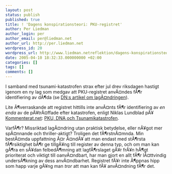 ```yaml
---
layout: post
status: publish
published: true
title: ! 'Dagens konspirationsteori: PKU-registret'
author: Per Liedman
author_login: per
author_email: per@liedman.net
author_url: http://per.liedman.net
wordpress_id: 20
wordpress_url: http://www.liedman.netreflektion/dagens-konspirationsteori-pku-registret/
date: 2005-04-10 18:32:33.000000000 +02:00
categories: []
tags: []
comments: []
---
```

I samband med tsunami-katastrofen strax efter jul drev riksdagen hastigt igenom en ny lag som medgav att PKU-registret anvÃ¤ndes fÃ¶r identifiering av dÃ¶da (se <a href="http://www.dn.se/DNet/jsp/polopoly.jsp?d=1042&a=363219">DN:s artikel om lagÃ¤ndringen</a>).

Lite Ã¶verraskande att registret hittills inte anvÃ¤nts fÃ¶r identifiering av <i>en enda</i> av de pÃ¥trÃ¤ffade efter katastrofen, enligt Niklas Lundblad pÃ¥ <a href="http://kommentar.typepad.com/k/">Kommenterat.net</a>: <a href="http://kommentar.typepad.com/k/2005/04/pku_dna_och_tsu.html">PKU, DNA och Tsunamikatastrofen</a>.

VarfÃ¶r? Missriktad lagÃ¤ndring utan praktisk betydelse, eller nÃ¥got mer spÃ¤nnande och thriller-aktigt? Troligen det fÃ¶rstnÃ¤mnda. Min bestÃ¤mda uppfattning Ã¤r Ã¤ndÃ¥ att man endast med stÃ¶rsta fÃ¶rsiktighet bÃ¶r ge tillgÃ¥ng till register av denna typ, och om man kan gÃ¶ra en sÃ¥dan felbedÃ¶mning att lagfÃ¶rslaget gÃ¥r frÃ¥n hÃ¶gt prioriterat och viktigt till oanvÃ¤ndbart, har man gjort en allt fÃ¶r lÃ¤ttvindig undersÃ¶kning av dess anvÃ¤ndbarhet. Registret fÃ¥r inte Ã¶ppnas hipp som happ varje gÃ¥ng man <i>tror</i> att man kan fÃ¥ anvÃ¤ndning fÃ¶r det.

